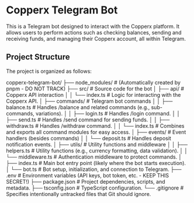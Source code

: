 # Copperx Telegram Bot

This is a Telegram bot designed to interact with the Copperx platform.  It allows users to perform actions such as checking balances, sending and receiving funds, and managing their Copperx account, all within Telegram.

## Project Structure

The project is organized as follows:


copperx-telegram-bot/
├── node_modules/                 # (Automatically created by pnpm - DO NOT TRACK)
├── src/                          # Source code for the bot
│   ├── api/                      # Copperx API interaction
│   │   └── index.ts              # Logic for interacting with the Copperx API.
│   ├── commands/                 # Telegram bot commands
│   │   ├── balance.ts            # Handles /balance and related commands (e.g., sub-commands, variations).
│   │   ├── login.ts              # Handles /login command.
│   │   ├── send.ts               # Handles /send command for sending funds.
│   │   ├── withdraw.ts           # Handles /withdraw command.
│   │   └── index.ts              # Combines and exports all command modules for easy access.
│   ├── events/                   # Event handlers (besides commands)
│   │   └── deposit.ts            # Handles deposit notification events.
│   ├── utils/                    # Utility functions and middleware
│   │   ├── helpers.ts            # Utility functions (e.g., currency formatting, data validation).
│   │   └── middleware.ts         # Authentication middleware to protect commands.
│   ├── index.ts                  # Main bot entry point (likely where the bot starts execution).
│   └── bot.ts                    # Bot setup, initialization, and connection to Telegram.
├── .env                          # Environment variables (API keys, bot token, etc. - KEEP THIS SECRET!)
├── package.json                  # Project dependencies, scripts, and metadata.
├── tsconfig.json                 # TypeScript configuration.
└── .gitignore                    # Specifies intentionally untracked files that Git should ignore.
